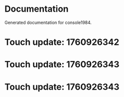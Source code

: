 # Documentation

Generated documentation for console1984.

# Touch update: 1760926342

# Touch update: 1760926343

# Touch update: 1760926343
